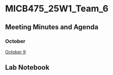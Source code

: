 # MICB475_25W1_Team_6

## Meeting Minutes and Agenda
  ### October
  [October 9](#meetings/October_9.md)
## Lab Notebook
